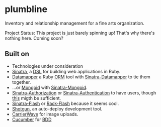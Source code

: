 plumbline
=========

Inventory and relationship management for a fine arts organization.

Project Status: This project is just barely spinning up!  That's why there's nothing here.  Coming soon?

Built on
--------
*  Technologies under consideration
  *  [Sinatra](http://www.sinatrarb.com/), a [DSL](# "Domain-specific Language") for building web applications in Ruby.
  *  [Datamapper](http://datamapper.org/) a Ruby [ORM](# "Object-relational Mapping") tool with [Sinatra-Datamapper](https://github.com/jmkeyes/sinatra-datamapper) to tie them together.
  *  ...or [Mongoid](http://mongoid.org/en/mongoid/index.html) with [Sinatra-Mongoid](https://github.com/croaky/sinatra-mongoid).
  *  [Sinatra-Authorization](https://github.com/integrity/sinatra-authorization) or [Sinatra-Authentication](https://github.com/maxjustus/sinatra-authentication) to have users, though [this](http://www.sinatrarb.com/faq.html#auth) migth be sufficient.
  *  [Sinatra-Flash](https://github.com/SFEley/sinatra-flash) or [Rack-Flash](https://github.com/nakajima/rack-flash) because it seems cool.
  *  [Shotgun](https://github.com/rtomayko/shotgun), an auto-deploy development tool.
  *  [CarrierWave](https://github.com/carrierwaveuploader/carrierwave) for image uploads.
  *  [Cucumber](http://cukes.info/) for [BDD](# "Behavior-driven development")

